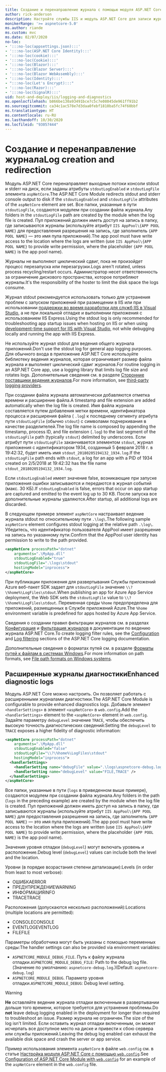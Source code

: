 ```yaml
---
title: Создание и перенаправление журнала с помощью модуля ASP.NET Core
author: rick-anderson
description: Настройте службы IIS и модуль ASP.NET Core для записи журналов и диагностических данных.
monikerRange: '>= aspnetcore-5.0'
ms.author: riande
ms.custom: mvc
ms.date: 02/07/2020
no-loc:
- ':::no-loc(appsettings.json):::'
- ':::no-loc(ASP.NET Core Identity):::'
- ':::no-loc(cookie):::'
- ':::no-loc(Cookie):::'
- ':::no-loc(Blazor):::'
- ':::no-loc(Blazor Server):::'
- ':::no-loc(Blazor WebAssembly):::'
- ':::no-loc(Identity):::'
- ":::no-loc(Let's Encrypt):::"
- ':::no-loc(Razor):::'
- ':::no-loc(SignalR):::'
uid: host-and-deploy/iis/logging-and-diagnostics
ms.openlocfilehash: b866be130a93491bce7c5c7e08045de961ff91b2
ms.sourcegitcommit: ca34c1ac578e7d3daa0febf1810ba5fc74f60bbf
ms.translationtype: HT
ms.contentlocale: ru-RU
ms.lasthandoff: 10/30/2020
ms.locfileid: "93057444"
---
```

# <a name="log-creation-and-redirection"></a><span data-ttu-id="723c3-103">Создание и перенаправление журнала</span><span class="sxs-lookup"><span data-stu-id="723c3-103">Log creation and redirection</span></span>

<span data-ttu-id="723c3-104">Модуль ASP.NET Core перенаправляет выходные потоки консоли stdout и stderr на диск, если заданы атрибуты `stdoutLogEnabled` и `stdoutLogFile` элемента `aspNetCore`.</span><span class="sxs-lookup"><span data-stu-id="723c3-104">The ASP.NET Core Module redirects stdout and stderr console output to disk if the `stdoutLogEnabled` and `stdoutLogFile` attributes of the `aspNetCore` element are set.</span></span> <span data-ttu-id="723c3-105">Все папки, указанные в пути `stdoutLogFile`, создаются модулем при создании файла журнала.</span><span class="sxs-lookup"><span data-stu-id="723c3-105">Any folders in the `stdoutLogFile` path are created by the module when the log file is created.</span></span> <span data-ttu-id="723c3-106">Пул приложений должен иметь доступ на запись в папку, где записываются журналы (используйте атрибут `IIS AppPool\{APP POOL NAME}` для предоставления разрешения на запись, где заполнитель `{APP POOL NAME}` — это имя пула приложений).</span><span class="sxs-lookup"><span data-stu-id="723c3-106">The app pool must have write access to the location where the logs are written (use `IIS AppPool\{APP POOL NAME}` to provide write permission, where the placeholder `{APP POOL NAME}` is the app pool name).</span></span>

<span data-ttu-id="723c3-107">Журналы не выполняют циклический сдвиг, пока не произойдет процесс перезапуска или перезагрузки.</span><span class="sxs-lookup"><span data-stu-id="723c3-107">Logs aren't rotated, unless process recycling/restart occurs.</span></span> <span data-ttu-id="723c3-108">Администратор несет ответственность за ограничение дискового пространства, которое потребляют журналы.</span><span class="sxs-lookup"><span data-stu-id="723c3-108">It's the responsibility of the hoster to limit the disk space the logs consume.</span></span>

<span data-ttu-id="723c3-109">Журнал stdout рекомендуется использовать только для устранения проблем с запуском приложений при размещении в IIS или при использовании [поддержки во время разработки для служб IIS в Visual Studio](xref:host-and-deploy/iis/development-time-iis-support), а не при локальной отладке и выполнении приложения с использованием IIS Express.</span><span class="sxs-lookup"><span data-stu-id="723c3-109">Using the stdout log is only recommended for troubleshooting app startup issues when hosting on IIS or when using [development-time support for IIS with Visual Studio](xref:host-and-deploy/iis/development-time-iis-support), not while debugging locally and running the app with IIS Express.</span></span>

<span data-ttu-id="723c3-110">Не используйте журнал stdout для ведения общего журнала приложений.</span><span class="sxs-lookup"><span data-stu-id="723c3-110">Don't use the stdout log for general app logging purposes.</span></span> <span data-ttu-id="723c3-111">Для обычного входа в приложение ASP.NET Core используйте библиотеку ведения журналов, которая ограничивает размер файла журнала и выполняет циклический сдвиг журналов.</span><span class="sxs-lookup"><span data-stu-id="723c3-111">For routine logging in an ASP.NET Core app, use a logging library that limits log file size and rotates logs.</span></span> <span data-ttu-id="723c3-112">Дополнительные сведения см. в разделе [Сторонние поставщики ведения журналов](xref:fundamentals/logging/index#third-party-logging-providers).</span><span class="sxs-lookup"><span data-stu-id="723c3-112">For more information, see [third-party logging providers](xref:fundamentals/logging/index#third-party-logging-providers).</span></span>

<span data-ttu-id="723c3-113">При создании файла журнала автоматически добавляются отметка времени и расширение файла.</span><span class="sxs-lookup"><span data-stu-id="723c3-113">A timestamp and file extension are added automatically when the log file is created.</span></span> <span data-ttu-id="723c3-114">Имя файла журнала составляется путем добавления метки времени, идентификатора процесса и расширения файла ( `.log`) к последнему сегменту атрибута пути `stdoutLogFile` (обычно `stdout`) с символами подчеркивания в качестве разделителей.</span><span class="sxs-lookup"><span data-stu-id="723c3-114">The log file name is composed by appending the timestamp, process ID, and file extension (`.log`) to the last segment of the `stdoutLogFile` path (typically `stdout`) delimited by underscores.</span></span> <span data-ttu-id="723c3-115">Если атрибут пути `stdoutLogFile` заканчивается элементом `stdout`, журнал приложения с идентификатором 1934, созданный 5 февраля 2018 г. в 19:42:32, будет иметь имя `stdout_20180205194132_1934.log`.</span><span class="sxs-lookup"><span data-stu-id="723c3-115">If the `stdoutLogFile` path ends with `stdout`, a log for an app with a PID of 1934 created on 2/5/2018 at 19:42:32 has the file name `stdout_20180205194132_1934.log`.</span></span>

<span data-ttu-id="723c3-116">Если `stdoutLogEnabled` имеет значение false, возникающие при запуске приложения ошибки записываются и передаются в журнал событий (макс. 30 КБ).</span><span class="sxs-lookup"><span data-stu-id="723c3-116">If `stdoutLogEnabled` is false, errors that occur on app startup are captured and emitted to the event log up to 30 KB.</span></span> <span data-ttu-id="723c3-117">После запуска все дополнительные журналы удаляются.</span><span class="sxs-lookup"><span data-stu-id="723c3-117">After startup, all additional logs are discarded.</span></span>

<span data-ttu-id="723c3-118">В следующем примере элемент `aspNetCore` настраивает ведение журнала stdout по относительному пути `.\log\`.</span><span class="sxs-lookup"><span data-stu-id="723c3-118">The following sample `aspNetCore` element configures stdout logging at the relative path `.\log\`.</span></span> <span data-ttu-id="723c3-119">Убедитесь, что идентификатор пользователя AppPool имеет разрешение на запись по указанному пути.</span><span class="sxs-lookup"><span data-stu-id="723c3-119">Confirm that the AppPool user identity has permission to write to the path provided.</span></span>

```xml
<aspNetCore processPath="dotnet"
    arguments=".\MyApp.dll"
    stdoutLogEnabled="true"
    stdoutLogFile=".\logs\stdout"
    hostingModel="inprocess">
</aspNetCore>
```

<span data-ttu-id="723c3-120">При публикации приложения для развертывания Службы приложений Azure веб-пакет SDK задает для `stdoutLogFile` значение `\\?\%home%\LogFiles\stdout`.</span><span class="sxs-lookup"><span data-stu-id="723c3-120">When publishing an app for Azure App Service deployment, the Web SDK sets the `stdoutLogFile` value to `\\?\%home%\LogFiles\stdout`.</span></span> <span data-ttu-id="723c3-121">Переменная среды `%home` предопределена для приложений, размещенных в Службе приложений Azure.</span><span class="sxs-lookup"><span data-stu-id="723c3-121">The `%home` environment variable is predefined for apps hosted by Azure App Service.</span></span>

<span data-ttu-id="723c3-122">Сведения о создании правил фильтрации журналов см. в разделах [Конфигурация](xref:fundamentals/logging/index#log-filtering) и [Фильтрация журналов](xref:fundamentals/logging/index#log-filtering) в документации по ведению журнала ASP.NET Core.</span><span class="sxs-lookup"><span data-stu-id="723c3-122">To create logging filter rules, see the [Configuration](xref:fundamentals/logging/index#log-filtering) and [Log filtering](xref:fundamentals/logging/index#log-filtering) sections of the ASP.NET Core logging documentation.</span></span>

<span data-ttu-id="723c3-123">Дополнительные сведения о форматах путей см. в разделе [Форматы путей к файлам в системах Windows](/dotnet/standard/io/file-path-formats).</span><span class="sxs-lookup"><span data-stu-id="723c3-123">For more information on path formats, see [File path formats on Windows systems](/dotnet/standard/io/file-path-formats).</span></span>

## <a name="enhanced-diagnostic-logs"></a><span data-ttu-id="723c3-124">Расширенные журналы диагностики</span><span class="sxs-lookup"><span data-stu-id="723c3-124">Enhanced diagnostic logs</span></span>

<span data-ttu-id="723c3-125">Модуль ASP.NET Core можно настроить. Он позволяет работать с расширенными журналами диагностики.</span><span class="sxs-lookup"><span data-stu-id="723c3-125">The ASP.NET Core Module is configurable to provide enhanced diagnostics logs.</span></span> <span data-ttu-id="723c3-126">Добавьте элемент `<handlerSettings>` в элемент `<aspNetCore>` в `web.config`.</span><span class="sxs-lookup"><span data-stu-id="723c3-126">Add the `<handlerSettings>` element to the `<aspNetCore>` element in `web.config`.</span></span> <span data-ttu-id="723c3-127">Задайте параметру `debugLevel` значение `TRACE`, чтобы обеспечить высокую точность диагностических сведений:</span><span class="sxs-lookup"><span data-stu-id="723c3-127">Setting the `debugLevel` to `TRACE` exposes a higher fidelity of diagnostic information:</span></span>

```xml
<aspNetCore processPath="dotnet"
    arguments=".\MyApp.dll"
    stdoutLogEnabled="false"
    stdoutLogFile="\\?\%home%\LogFiles\stdout"
    hostingModel="inprocess">
  <handlerSettings>
    <handlerSetting name="debugFile" value=".\logs\aspnetcore-debug.log" />
    <handlerSetting name="debugLevel" value="FILE,TRACE" />
  </handlerSettings>
</aspNetCore>
```

<span data-ttu-id="723c3-128">Все папки, указанные в пути (`logs` в приведенном выше примере), создаются модулем при создании файла журнала.</span><span class="sxs-lookup"><span data-stu-id="723c3-128">Any folders in the path (`logs` in the preceding example) are created by the module when the log file is created.</span></span> <span data-ttu-id="723c3-129">Пул приложений должен иметь доступ на запись в папку, где записываются журналы (используйте атрибут `IIS AppPool\{APP POOL NAME}` для предоставления разрешения на запись, где заполнитель `{APP POOL NAME}` — это имя пула приложений).</span><span class="sxs-lookup"><span data-stu-id="723c3-129">The app pool must have write access to the location where the logs are written (use `IIS AppPool\{APP POOL NAME}` to provide write permission, where the placeholder `{APP POOL NAME}` is the app pool name).</span></span>

<span data-ttu-id="723c3-130">Значения уровня отладки (`debugLevel`) могут включать уровень и расположение.</span><span class="sxs-lookup"><span data-stu-id="723c3-130">Debug level (`debugLevel`) values can include both the level and the location.</span></span>

<span data-ttu-id="723c3-131">Уровни (в порядке возрастания степени детализации):</span><span class="sxs-lookup"><span data-stu-id="723c3-131">Levels (in order from least to most verbose):</span></span>

* <span data-ttu-id="723c3-132">ОШИБКА</span><span class="sxs-lookup"><span data-stu-id="723c3-132">ERROR</span></span>
* <span data-ttu-id="723c3-133">ПРЕДУПРЕЖДЕНИЕ</span><span class="sxs-lookup"><span data-stu-id="723c3-133">WARNING</span></span>
* <span data-ttu-id="723c3-134">ИНФОРМАЦИЯ</span><span class="sxs-lookup"><span data-stu-id="723c3-134">INFO</span></span>
* <span data-ttu-id="723c3-135">TRACE</span><span class="sxs-lookup"><span data-stu-id="723c3-135">TRACE</span></span>

<span data-ttu-id="723c3-136">Расположения (допускаются несколько расположений):</span><span class="sxs-lookup"><span data-stu-id="723c3-136">Locations (multiple locations are permitted):</span></span>

* <span data-ttu-id="723c3-137">CONSOLE</span><span class="sxs-lookup"><span data-stu-id="723c3-137">CONSOLE</span></span>
* <span data-ttu-id="723c3-138">EVENTLOG</span><span class="sxs-lookup"><span data-stu-id="723c3-138">EVENTLOG</span></span>
* <span data-ttu-id="723c3-139">FILE</span><span class="sxs-lookup"><span data-stu-id="723c3-139">FILE</span></span>

<span data-ttu-id="723c3-140">Параметры обработчика могут быть указаны с помощью переменных среды:</span><span class="sxs-lookup"><span data-stu-id="723c3-140">The handler settings can also be provided via environment variables:</span></span>

* <span data-ttu-id="723c3-141">`ASPNETCORE_MODULE_DEBUG_FILE`. Путь к файлу журнала отладки.</span><span class="sxs-lookup"><span data-stu-id="723c3-141">`ASPNETCORE_MODULE_DEBUG_FILE`: Path to the debug log file.</span></span> <span data-ttu-id="723c3-142">(Значение по умолчанию: `aspnetcore-debug.log`.)</span><span class="sxs-lookup"><span data-stu-id="723c3-142">(Default: `aspnetcore-debug.log`)</span></span>
* <span data-ttu-id="723c3-143">`ASPNETCORE_MODULE_DEBUG`. Параметр уровня отладки.</span><span class="sxs-lookup"><span data-stu-id="723c3-143">`ASPNETCORE_MODULE_DEBUG`: Debug level setting.</span></span>

> [!WARNING]
> <span data-ttu-id="723c3-144">**Не** оставляйте ведение журнала отладки включенным в развертывании дольше того времени, которое требуется для устранения проблемы.</span><span class="sxs-lookup"><span data-stu-id="723c3-144">Do **not** leave debug logging enabled in the deployment for longer than required to troubleshoot an issue.</span></span> <span data-ttu-id="723c3-145">Размер журнала не ограничен.</span><span class="sxs-lookup"><span data-stu-id="723c3-145">The size of the log isn't limited.</span></span> <span data-ttu-id="723c3-146">Если оставить журнал отладки включенным, он может исчерпать все доступное место на диске и привести к сбою сервера или службы приложений.</span><span class="sxs-lookup"><span data-stu-id="723c3-146">Leaving the debug log enabled can exhaust the available disk space and crash the server or app service.</span></span>

<span data-ttu-id="723c3-147">Пример использования элемента `aspNetCore` в файле `web.config` см. в статье [Настройка модуля ASP.NET Core с помощью `web.config`](xref:host-and-deploy/iis/web-config#configuration-of-aspnet-core-module-with-webconfig).</span><span class="sxs-lookup"><span data-stu-id="723c3-147">See [Configuration of ASP.NET Core Module with `web.config`](xref:host-and-deploy/iis/web-config#configuration-of-aspnet-core-module-with-webconfig) for an example of the `aspNetCore` element in the `web.config` file.</span></span>
